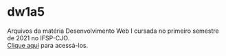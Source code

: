 # dw1a5
 Arquivos da matéria Desenvolvimento Web I cursada no primeiro semestre de 2021 no IFSP-CJO.  
 [Clique aqui](https://heltonricardo.github.io/dw1a5/) para acessá-los.
